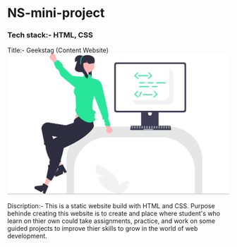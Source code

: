 # NS-mini-project
### Tech stack:- HTML, CSS

Title:- Geekstag (Content Website)
![Alt text](https://github.com/deepaks37/NS-mini-project/blob/main/img/ns-coder.svg)



Discription:- This is a static website build with HTML and CSS. Purpose behinde creating this website is to create and place where student's who learn on thier own could take assignments, practice, and work on some guided projects to improve thier skills to grow in the world of web development.
